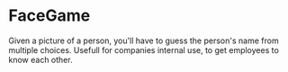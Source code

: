 FaceGame
========

Given a picture of a person, you'll have to guess the person's name from multiple choices. Usefull for companies internal use, to get employees to know each other. 